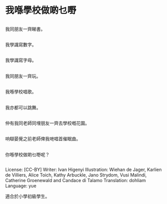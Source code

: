 # 我喺學校做啲乜嘢

##
我同朋友一齊睇書。

##
我學識寫數字。

##
我學識寫字母。

##
我同朋友一齊玩。

##
我喺學校唱歌。

##
我亦都可以跳舞。

##
仲有我同老師同埋朋友一齊去學校嘅花園。

##
响瞓晏覺之前老師俾我哋唱首催眠曲。

##
你喺學校做啲乜嘢呢？

##
License: [CC-BY]
Writer: Ivan Higenyi
Illustration: Wiehan de Jager, Karlien de Villiers, Alice Toich, Kathy Arbuckle, Jano Strydom, Vusi Malindi, Catherine Groenewald and Candace di Talamo
Translation: dohliam
Language: yue

適合於小學初級學生。
